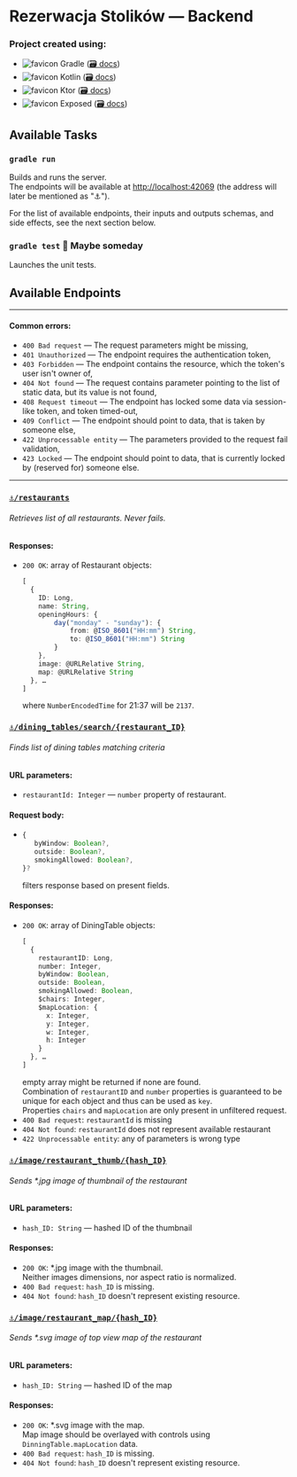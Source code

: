 # Rezerwacja Stolików — Backend

### Project created using:
- ![favicon](https://www.google.com/s2/favicons?domain=gradle.org)
  Gradle ([🗃️ docs](https://docs.gradle.org/current/userguide/userguide.html))
- ![favicon](https://www.google.com/s2/favicons?domain=play.kotlinlang.org)
  Kotlin ([🗃️ docs](https://kotlinlang.org/docs/home.html))
- ![favicon](https://www.google.com/s2/favicons?domain=ktor.io) Ktor ([🗃️ docs](https://ktor.io/docs/welcome.html))
- ![favicon](https://www.google.com/s2/favicons?domain=www.jetbrains.com/lp/mono/)
  Exposed ([🗃️ docs](https://github.com/JetBrains/Exposed/wiki))

## Available Tasks

### `gradle run`

Builds and runs the server.\
The endpoints will be available at [http://localhost:42069](http://localhost:42069) (the address will later be mentioned
as "⚓").

For the list of available endpoints, their inputs and outputs schemas, and side effects, see the next section below.

### `gradle test` 🚧 Maybe someday

Launches the unit tests.

## Available Endpoints

---

#### Common errors:

- `400 Bad request` — The request parameters might be missing,
- `401 Unauthorized` — The endpoint requires the authentication token,
- `403 Forbidden` — The endpoint contains the resource, which the token's user isn't owner of,
- `404 Not found` — The request contains parameter pointing to the list of static data, but its value is not found,
- `408 Request timeout` — The endpoint has locked some data via session-like token, and token timed-out,
- `409 Conflict` — The endpoint should point to data, that is taken by someone else,
- `422 Unprocessable entity` — The parameters provided to the request fail validation,
- `423 Locked` — The endpoint should point to data, that is currently locked by (reserved for) someone else.

---

### [`⚓/restaurants`](http://localhost:42069/restaurants)

###### Retrieves list of all restaurants. Never fails.

#### Responses:

- `200 OK`: array of Restaurant objects:
  ```ts
  [
    {
      ID: Long,
      name: String,
      openingHours: {
          day("monday" - "sunday"): {
              from: @ISO_8601("HH:mm") String,
              to: @ISO_8601("HH:mm") String
          }
      },
      image: @URLRelative String,
      map: @URLRelative String
    }, …
  ]
  ```
  where `NumberEncodedTime` for 21:37 will be `2137`.
  <!-- `number` property is guaranteed to be unique and thus can be used as `key`. -->

### [`⚓/dining_tables/search/{restaurant_ID}`](http://localhost:42069/dining_tables/search)

###### Finds list of dining tables matching criteria

#### URL parameters:
- `restaurantId: Integer` — `number` property of restaurant.

#### Request body:

 - ```ts
   {
      byWindow: Boolean?,
      outside: Boolean?,
      smokingAllowed: Boolean?,
   }?
   ```
   filters response based on present fields.

#### Responses:

- `200 OK`: array of DiningTable objects:
  ```ts
  [
    {
      restaurantID: Long,
      number: Integer,
      byWindow: Boolean,
      outside: Boolean,
      smokingAllowed: Boolean,
      $chairs: Integer,
      $mapLocation: {
        x: Integer,
        y: Integer,
        w: Integer,
        h: Integer
      }
    }, …
  ]
  ```
  empty array might be returned if none are found.\
  Combination of `restaurantID` and `number` properties is guaranteed to be unique for each object and thus
  can be used as `key`.\
  Properties `chairs` and `mapLocation` are only present in unfiltered request.
- `400 Bad request`: `restaurantId` is missing
- `404 Not found`: `restaurantId` does not represent available restaurant
- `422 Unprocessable entity`: any of parameters is wrong type

### [`⚓/image/restaurant_thumb/{hash_ID}`](http://localhost:42069/image/restaurant_thumb/)
###### Sends *.jpg image of thumbnail of the restaurant

#### URL parameters:
- `hash_ID: String` — hashed ID of the thumbnail

#### Responses:

- `200 OK`: *.jpg image with the thumbnail.\
  Neither images dimensions, nor aspect ratio is normalized.
- `400 Bad request`: `hash_ID` is missing.
- `404 Not found`: `hash_ID` doesn't represent existing resource.

### [`⚓/image/restaurant_map/{hash_ID}`](http://localhost:42069/image/restaurant_map/)
###### Sends *.svg image of top view map of the restaurant

#### URL parameters:
- `hash_ID: String` — hashed ID of the map

#### Responses:

- `200 OK`: *.svg image with the map.\
  Map image should be overlayed with controls using `DinningTable.mapLocation` data.
- `400 Bad request`: `hash_ID` is missing.
- `404 Not found`: `hash_ID` doesn't represent existing resource.
